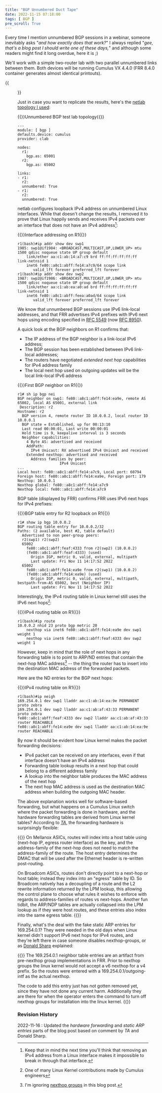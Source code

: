 ```yaml
---
title: "BGP Unnumbered Duct Tape"
date: 2022-11-15 07:18:00
tags: [ BGP ]
pre_scroll: True
---
```

Every time I mention unnumbered BGP sessions in a webinar, someone inevitably asks "_and how exactly does that work?_" I always replied "_gee, that's a blog post I should write one of these days,_" and although some readers might find it long overdue, here it is ;)

We'll work with a simple two-router lab with two parallel unnumbered links between them. Both devices will be running Cumulus VX 4.4.0 (FRR 8.4.0 container generates almost identical printouts).
<!--more-->
{{<figure src="/2022/11/bgp-unnumbered.png" caption="EBGP sessions in unnumbered BGP lab">}}

Just in case you want to replicate the results, here's the [netlab topology I used](https://github.com/ipspace/netlab-examples/tree/master/BGP/Unnumbered):

{{<cc>}}Unnumbered BGP test lab topology{{</cc>}}
```
---
module: [ bgp ]
defaults.device: cumulus
provider: clab

nodes:
  r1:
    bgp.as: 65001
  r2:
    bgp.as: 65002

links:
- r1:
  r2:
  unnumbered: True
- r1:
  r2:
  unnumbered: True
```

netlab configures loopback IPv4 address on unnumbered Linux interfaces. While that doesn't change the results, I removed it to prove that Linux happily sends and receives IPv4 packets over an interface that does not have an IPv4 address[^IPSEC]:

[^IPSEC]: Keep that in mind the next time you'll think that removing an IPv4 address from a Linux interface makes it impossible to break in through that interface.

{{<cc>}}Interface addressing on R1{{</cc>}}
```
r1(bash)#ip addr show dev swp1
1985: swp1@if1984: <BROADCAST,MULTICAST,UP,LOWER_UP> mtu 1500 qdisc noqueue state UP group default
    link/ether aa:c1:ab:14:a7:c9 brd ff:ff:ff:ff:ff:ff link-netnsid 1
    inet6 fe80::a8c1:abff:fe14:a7c9/64 scope link
       valid_lft forever preferred_lft forever
r1(bash)#ip addr show dev swp2
1987: swp2@if1986: <BROADCAST,MULTICAST,UP,LOWER_UP> mtu 1500 qdisc noqueue state UP group default
    link/ether aa:c1:ab:ea:a0:ad brd ff:ff:ff:ff:ff:ff link-netnsid 1
    inet6 fe80::a8c1:abff:feea:a0ad/64 scope link
       valid_lft forever preferred_lft forever
```

We know that unnumbered BGP sessions use IPv6 link-local addresses, and that FRR advertises IPv4 prefixes with IPv6 next hops using encoding specified in [RFC 5549](https://www.rfc-editor.org/rfc/rfc5549.html) (now [RFC 8950](https://www.rfc-editor.org/rfc/rfc8950)).

A quick look at the BGP neighbors on R1 confirms that:

* The IP address of the BGP neighbor is a link-local IPv6 address;
* The BGP session has been established between IPv6 link-local addresses;
* The routers have negotiated _extended next hop_ capabilities for IPv4 address family
* The local next hop used on outgoing updates will be the local link-local IPv6 address

{{<cc>}}First BGP neighbor on R1{{</cc>}}
```
r1# sh ip bgp nei
BGP neighbor on swp1: fe80::a8c1:abff:fe14:ea9e, remote AS 65002, local AS 65001, external link
 Description: r2
Hostname: r2
  BGP version 4, remote router ID 10.0.0.2, local router ID 10.0.0.1
  BGP state = Established, up for 00:13:10
  Last read 00:00:01, Last write 00:00:01
  Hold time is 9, keepalive interval is 3 seconds
  Neighbor capabilities:
    4 Byte AS: advertised and received
    AddPath:
      IPv4 Unicast: RX advertised IPv4 Unicast and received
    Extended nexthop: advertised and received
      Address families by peer:
                   IPv4 Unicast
...
Local host: fe80::a8c1:abff:fe14:a7c9, Local port: 60794
Foreign host: fe80::a8c1:abff:fe14:ea9e, Foreign port: 179
Nexthop: 10.0.0.1
Nexthop global: fe80::a8c1:abff:fe14:a7c9
Nexthop local: fe80::a8c1:abff:fe14:a7c9
```

BGP table (displayed by FRR) confirms FRR uses IPv6 next hops for IPv4 prefixes:

{{<cc>}}BGP table entry for R2 loopback on R1{{</cc>}}
```
r1# show ip bgp 10.0.0.2
BGP routing table entry for 10.0.0.2/32
Paths: (2 available, best #2, table default)
  Advertised to non peer-group peers:
  r2(swp1) r2(swp2)
  65002
    fe80::a8c1:abff:feaf:4333 from r2(swp2) (10.0.0.2)
    (fe80::a8c1:abff:feaf:4333) (used)
      Origin IGP, metric 0, valid, external, multipath
      Last update: Fri Nov 11 14:17:52 2022
  65002
    fe80::a8c1:abff:fe14:ea9e from r2(swp1) (10.0.0.2)
    (fe80::a8c1:abff:fe14:ea9e) (used)
      Origin IGP, metric 0, valid, external, multipath, bestpath-from-AS 65002, best (Neighbor IP)
      Last update: Fri Nov 11 14:17:52 2022
```

Interestingly, the IPv4 routing table in Linux kernel still uses the IPv6 next hops[^6NH]:

[^6NH]: One of many Linux Kernel contributions made by Cumulus engineers

{{<cc>}}IPv4 routing table on R1{{</cc>}}
```
r1(bash)#ip route
10.0.0.2 nhid 23 proto bgp metric 20
	nexthop via inet6 fe80::a8c1:abff:fe14:ea9e dev swp1 weight 1
	nexthop via inet6 fe80::a8c1:abff:feaf:4333 dev swp2 weight 1
```

However, keep in mind that the role of next hops in any forwarding table is to point to ARP/ND entries that contain the next-hop MAC address[^NHG] -- the thing the router has to insert into the destination MAC address of the forwarded packets.

[^NHG]: I'm ignoring [nexthop groups](https://lwn.net/Articles/763950/) in this blog post.

Here are the ND entries for the BGP next hops:

{{<cc>}}IPv4 routing table on R1{{</cc>}}
```
r1(bash)#ip neigh
169.254.0.1 dev swp1 lladdr aa:c1:ab:14:ea:9e PERMANENT proto zebra
169.254.0.1 dev swp2 lladdr aa:c1:ab:af:43:33 PERMANENT proto zebra
fe80::a8c1:abff:feaf:4333 dev swp2 lladdr aa:c1:ab:af:43:33 router REACHABLE
fe80::a8c1:abff:fe14:ea9e dev swp1 lladdr aa:c1:ab:14:ea:9e router REACHABLE
```

By now it should be evident how Linux kernel makes the packet forwarding decisions:

* IPv4 packet can be received on any interfaces, even if that interface doesn't have an IPv4 address
* Forwarding table lookup results in a next hop that could belong to a different address family
* A lookup into the neighbor table produces the MAC address of the next hop
* The next hop MAC address is used as the destination MAC address when building the outgoing MAC header.

The above explanation works well for software-based forwarding, but what happens on a Cumulus Linux switch where the packet forwarding is done in hardware, and the hardware forwarding tables are derived from Linux kernel tables? According to [_TA_](#1513), the forwarding hardware is surprisingly flexible:

{{<long-quote>}}
On Mellanox ASICs, routes will index into a host table using (next-hop IP, egress router interface) as the key, and the address-family of the next-hop does not need to match the address-family of the route. The host entry determines the DMAC that will be used after the Ethernet header is re-written post-routing.

On Broadcom ASICs, routes don't directly point to a next-hop or host table; instead they index into an "egress" table by ID. So Broadcom natively has a decoupling of a route and the L2 rewrite information returned by the LPM lookup, this allowing the control plane to choose what rules it wishes to enforce with regards to address-families of routes vs next-hops. Another fun tidbit, the ARP/NDP tables are actually collapsed into the LPM lookup as if they were host routes, and these entries also index into the same egress table.
{{</long-quote>}}

Finally, what's the deal with the fake static ARP entries for 169.254.0.1? They were needed in the old days when Linux kernel didn't support IPv6 next hops for IPv4 routes, and they're left there in case someone disables nexthop-groups, or as [Donald Sharp](https://www.linkedin.com/in/donaldsharp/) explained:

{{<long-quote>}}
The 169.254.0.1 neighbor table entries are an artifact from pre-nexthop group implementations in FRR. Prior to nexthop groups the linux kernel would not accept a v6 nexthop for a v4 prefix. So the routes were entered with a 169.254.0.1/outgoing-intf as the actual nexthop.

The code to add this entry just has not gotten removed yet, since they have not done any current harm. Additionally they are there for when the operator enters the command to turn off nexthop groups for installation into the linux kernel.
{{</long-quote>}}

### Revision History

2022-11-16
: Updated the _hardware forwarding_ and _static ARP entries_ parts of the blog post based on comment by _TA_ and Donald Sharp.